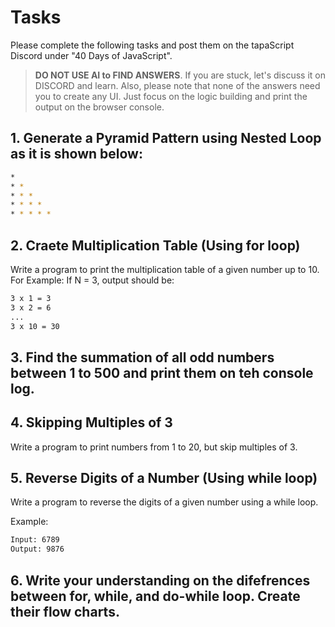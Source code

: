 # Tasks
Please complete the following tasks and post them on the tapaScript Discord under "40 Days of JavaScript".

> **DO NOT USE AI to FIND ANSWERS**. If you are stuck, let's discuss it on DISCORD and learn. Also, please note that none of the answers need you to create any UI. Just focus on the logic building and print the output on the browser console.

## 1. Generate a Pyramid Pattern using Nested Loop as it is shown below:

```bash
*
* *
* * *
* * * *
* * * * *
```

## 2. Craete Multiplication Table (Using for loop)
Write a program to print the multiplication table of a given number up to 10.
For Example: If N = 3, output should be:

```bash
3 x 1 = 3
3 x 2 = 6
...
3 x 10 = 30
```

## 3. Find the summation of all odd numbers between 1 to 500 and print them on teh console log.

## 4. Skipping Multiples of 3
Write a program to print numbers from 1 to 20, but skip multiples of 3.

## 5. Reverse Digits of a Number (Using while loop)
Write a program to reverse the digits of a given number using a while loop.

Example:

```bash
Input: 6789
Output: 9876
```

## 6. Write your understanding on the difefrences between for, while, and do-while loop. Create their flow charts.
